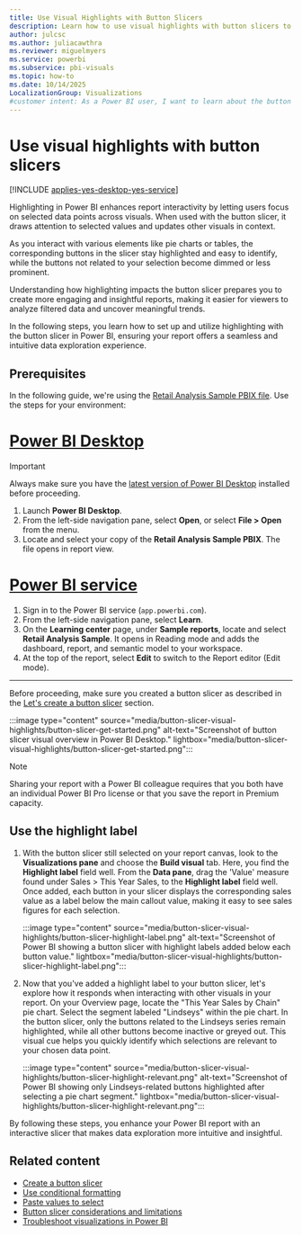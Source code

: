 ```yaml
---
title: Use Visual Highlights with Button Slicers
description: Learn how to use visual highlights with button slicers to highlight key metrics and improve report interactivity in Power BI Desktop.
author: julcsc
ms.author: juliacawthra
ms.reviewer: miguelmyers
ms.service: powerbi
ms.subservice: pbi-visuals
ms.topic: how-to
ms.date: 10/14/2025
LocalizationGroup: Visualizations
#customer intent: As a Power BI user, I want to learn about the button slicer feature in Power BI Desktop, including how to use visual highlights, so I can enhance my reports with interactive filtering options.
---
```


# Use visual highlights with button slicers

[!INCLUDE [applies-yes-desktop-yes-service](../includes/applies-yes-desktop-yes-service.md)]

Highlighting in Power BI enhances report interactivity by letting users focus on selected data points across visuals. When used with the button slicer, it draws attention to selected values and updates other visuals in context.

As you interact with various elements like pie charts or tables, the corresponding buttons in the slicer stay highlighted and easy to identify, while the buttons not related to your selection become dimmed or less prominent.

Understanding how highlighting impacts the button slicer prepares you to create more engaging and insightful reports, making it easier for viewers to analyze filtered data and uncover meaningful trends.

In the following steps, you learn how to set up and utilize highlighting with the button slicer in Power BI, ensuring your report offers a seamless and intuitive data exploration experience.

## Prerequisites

In the following guide, we're using the [Retail Analysis Sample PBIX file](https://download.microsoft.com/download/9/6/D/96DDC2FF-2568-491D-AAFA-AFDD6F763AE3/Retail%20Analysis%20Sample%20PBIX.pbix). Use the steps for your environment:

# [Power BI Desktop](#tab/powerbi-desktop)

> [!IMPORTANT]
> Always make sure you have the [latest version of Power BI Desktop](https://www.microsoft.com/en-us/download/details.aspx?id=58494) installed before proceeding.

1. Launch **Power BI Desktop**.
1. From the left-side navigation pane, select **Open**, or select **File > Open** from the menu.
1. Locate and select your copy of the **Retail Analysis Sample PBIX**. The file opens in report view.

# [Power BI service](#tab/powerbi-service)

1. Sign in to the Power BI service (`app.powerbi.com`).
1. From the left-side navigation pane, select **Learn**.
1. On the **Learning center** page, under **Sample reports**, locate and select **Retail Analysis Sample**. It opens in Reading mode and adds the dashboard, report, and semantic model to your workspace.
1. At the top of the report, select **Edit** to switch to the Report editor (Edit mode).

---

Before proceeding, make sure you created a button slicer as described in the [Let's create a button slicer](/power-bi/visuals/power-bi-visualization-button-slicer#lets-create-a-button-slicer) section.

:::image type="content" source="media/button-slicer-visual-highlights/button-slicer-get-started.png" alt-text="Screenshot of button slicer visual overview in Power BI Desktop." lightbox="media/button-slicer-visual-highlights/button-slicer-get-started.png":::

> [!NOTE]
> Sharing your report with a Power BI colleague requires that you both have an individual Power BI Pro license or that you save the report in Premium capacity.

## Use the highlight label

1. With the button slicer still selected on your report canvas, look to the **Visualizations pane** and choose the **Build visual** tab. Here, you find the **Highlight label** field well. From the **Data pane**, drag the 'Value' measure found under Sales > This Year Sales, to the **Highlight label** field well. Once added, each button in your slicer displays the corresponding sales value as a label below the main callout value, making it easy to see sales figures for each selection.

    :::image type="content" source="media/button-slicer-visual-highlights/button-slicer-highlight-label.png" alt-text="Screenshot of Power BI showing a button slicer with highlight labels added below each button value." lightbox="media/button-slicer-visual-highlights/button-slicer-highlight-label.png":::

1. Now that you've added a highlight label to your button slicer, let's explore how it responds when interacting with other visuals in your report. On your Overview page, locate the "This Year Sales by Chain" pie chart. Select the segment labeled "Lindseys" within the pie chart. In the button slicer, only the buttons related to the Lindseys series remain highlighted, while all other buttons become inactive or greyed out. This visual cue helps you quickly identify which selections are relevant to your chosen data point.

    :::image type="content" source="media/button-slicer-visual-highlights/button-slicer-highlight-relevant.png" alt-text="Screenshot of Power BI showing only Lindseys-related buttons highlighted after selecting a pie chart segment." lightbox="media/button-slicer-visual-highlights/button-slicer-highlight-relevant.png":::

By following these steps, you enhance your Power BI report with an interactive slicer that makes data exploration more intuitive and insightful.

## Related content

- [Create a button slicer](power-bi-visualization-button-slicer-considerations-limitations.md)
- [Use conditional formatting](button-slicer-conditional-formatting.md)
- [Paste values to select](button-slicer-paste-values.md)
- [Button slicer considerations and limitations](power-bi-visualization-list-slicer-considerations-limitations.md)
- [Troubleshoot visualizations in Power BI](power-bi-visualization-troubleshoot.md)
